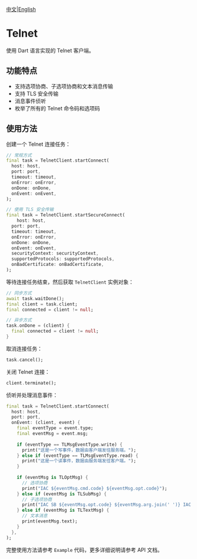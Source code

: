 [中文](./README.md)|[English](./README_en.md)



# Telnet

使用 Dart 语言实现的 Telnet 客户端。



## 功能特点

- 支持选项协商、子选项协商和文本消息传输
- 支持 TLS 安全传输
- 消息事件侦听
- 枚举了所有的 Telnet 命令码和选项码



## 使用方法

创建一个 Telnet 连接任务：

```dart
// 常规方式
final task = TelnetClient.startConnect(
  host: host, 
  port: port, 
  timeout: timeout,
  onError: onError,
  onDone: onDone,
  onEvent: onEvent,
);

// 使用 TLS 安全传输
final task = TelnetClient.startSecureConnect(
	host: host,
  port: port,
  timeout: timeout,
  onError: onError,
  onDone: onDone,
  onEvent: onEvent,
  securityContext: securityContext,
  supportedProtocols: supportedProtocols,
  onBadCertificate: onBadCertificate,
);
```

等待连接任务结束，然后获取 `TelnetClient` 实例对象：

```dart
// 同步方式
await task.waitDone();
final client = task.client;
final connected = client != null;

// 异步方式
task.onDone = (client) {
  final connected = client != null;
}
```

取消连接任务：

```dart
task.cancel();
```

关闭 Telnet 连接：

```dart
client.terminate();
```

侦听并处理消息事件：

```dart
final task = TelnetClient.startConnect(
  host: host, 
  port: port, 
  onEvent: (client, event) {
    final eventType = event.type;
    final eventMsg = event.msg;
    
    if (eventType == TLMsgEventType.write) {
      print("这是一个写事件，数据由客户端发往服务端。");
    } else if (eventType == TLMsgEventType.read) {
      print("这是一个读事件，数据由服务端发往客户端。");
    }
    
    if (eventMsg is TLOptMsg) {
      // 选项协商
      print("IAC ${eventMsg.cmd.code} ${eventMsg.opt.code}");
    } else if (eventMsg is TLSubMsg) {
      // 子选项协商
      print("IAC SB ${eventMsg.opt.code} ${eventMsg.arg.join(' ')} IAC SE");
    } else if (eventMsg is TLTextMsg) {
      // 文本消息
      print(eventMsg.text);
    }
  },
);
```

完整使用方法请参考 `Example` 代码，更多详细说明请参考 API 文档。